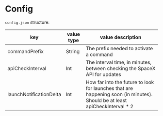 # Config

`config.json` structure:

key | value type | value description
-|-|-
commandPrefix|String|The prefix needed to activate a command
apiCheckInterval|Int|The interval time, in minutes, between checking the SpaceX API for updates
launchNotificationDelta|Int|How far into the future to look for launches that are happening soon (in minutes). Should be at least apiCheckInterval * 2

